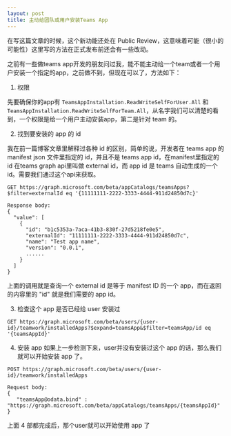 ```yaml
---
layout: post
title: 主动给团队或用户安装Teams App
---
```


在写这篇文章的时候，这个新功能还处在 Public Review，这意味着可能（很小的可能性）这里写的方法在正式发布前还会有一些改动。

之前有一些做teams app开发的朋友问过我，能不能主动给一个team或者一个用户安装一个指定的app，之前做不到，但现在可以了，方法如下：

1. 权限

先要确保你的app有 `TeamsAppInstallation.ReadWriteSelfForUser.All` 和 `TeamsAppInstallation.ReadWriteSelfForTeam.All`，从名字我们可以清楚的看到，一个权限是给一个用户主动安装app，第二是针对 team 的。

2. 找到要安装的 app 的 id

我在前一篇博客文章里解释过各种 id 的区别，简单的说，开发者在 teams app 的 manifest json 文件里指定的 id，并且不是 teams app id，在manifest里指定的 id 在teams graph api里叫做 external id，而 app id 是 teams 自动生成的一个 id。需要我们通过这个api来获取。

```
GET https://graph.microsoft.com/beta/appCatalogs/teamsApps?$filter=externalId eq '{11111111-2222-3333-4444-911d24850d7c}'

Response body:
{
  "value": [
    {
      "id": "b1c5353a-7aca-41b3-830f-27d5218fe0e5",
      "externalId": "11111111-2222-3333-4444-911d24850d7c",
      "name": "Test app name",
      "version": "0.0.1",
      ......
    }
  ]
}
```

上面的调用就是查询一个 external id 是等于 manifest ID 的一个 app，而在返回的内容里的 "id" 就是我们需要的 app id。

3. 检查这个 app 是否已经给 user 安装过

```
GET https://graph.microsoft.com/beta/users/{user-id}/teamwork/installedApps?$expand=teamsApp&$filter=teamsApp/id eq '{teamsAppId}'
```

4. 安装 app
如果上一步检测下来，user并没有安装过这个 app 的话，那么我们就可以开始安装 app 了。

```
POST https://graph.microsoft.com/beta/users/{user-id}/teamwork/installedApps

Request body:
{
   "teamsApp@odata.bind" : "https://graph.microsoft.com/beta/appCatalogs/teamsApps/{teamsAppId}"
}
```

上面 4 部都完成后，那个user就可以开始使用 app 了
